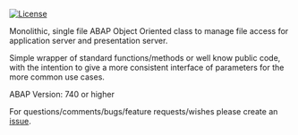 [![License](https://img.shields.io/github/license/abapGit/abapGit?label=License&color=green)](LICENSE)

Monolithic, single file ABAP Object Oriented class to manage file access for application server and presentation server.

Simple wrapper of standard functions/methods or well know public code, with the intention to give a more consistent interface of parameters for the more common use cases.

ABAP Version: 740 or higher

For questions/comments/bugs/feature requests/wishes please create an [issue](https://github.com/JAlTad/ABAPFileManagement/issues).
